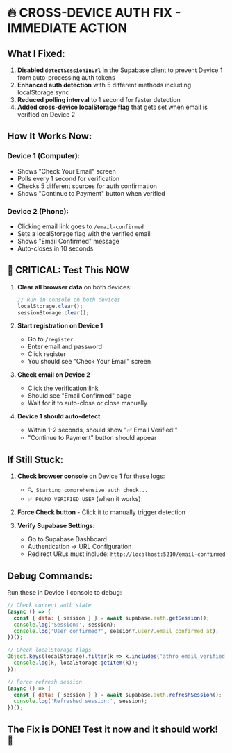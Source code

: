 # 🔥 CROSS-DEVICE AUTH FIX - IMMEDIATE ACTION

## What I Fixed:

1. **Disabled `detectSessionInUrl`** in the Supabase client to prevent Device 1 from auto-processing auth tokens
2. **Enhanced auth detection** with 5 different methods including localStorage sync
3. **Reduced polling interval** to 1 second for faster detection
4. **Added cross-device localStorage flag** that gets set when email is verified on Device 2

## How It Works Now:

### Device 1 (Computer):
- Shows "Check Your Email" screen
- Polls every 1 second for verification
- Checks 5 different sources for auth confirmation
- Shows "Continue to Payment" button when verified

### Device 2 (Phone):
- Clicking email link goes to `/email-confirmed`
- Sets a localStorage flag with the verified email
- Shows "Email Confirmed" message
- Auto-closes in 10 seconds

## 🚨 CRITICAL: Test This NOW

1. **Clear all browser data** on both devices:
   ```javascript
   // Run in console on both devices
   localStorage.clear();
   sessionStorage.clear();
   ```

2. **Start registration on Device 1**
   - Go to `/register`
   - Enter email and password
   - Click register
   - You should see "Check Your Email" screen

3. **Check email on Device 2**
   - Click the verification link
   - Should see "Email Confirmed" page
   - Wait for it to auto-close or close manually

4. **Device 1 should auto-detect**
   - Within 1-2 seconds, should show "✅ Email Verified!"
   - "Continue to Payment" button should appear

## If Still Stuck:

1. **Check browser console** on Device 1 for these logs:
   - `🔍 Starting comprehensive auth check...`
   - `✅ FOUND VERIFIED USER` (when it works)

2. **Force Check button** - Click it to manually trigger detection

3. **Verify Supabase Settings**:
   - Go to Supabase Dashboard
   - Authentication → URL Configuration
   - Redirect URLs must include: `http://localhost:5210/email-confirmed`

## Debug Commands:

Run these in Device 1 console to debug:

```javascript
// Check current auth state
(async () => {
  const { data: { session } } = await supabase.auth.getSession();
  console.log('Session:', session);
  console.log('User confirmed?', session?.user?.email_confirmed_at);
})();

// Check localStorage flags
Object.keys(localStorage).filter(k => k.includes('athro_email_verified')).forEach(k => {
  console.log(k, localStorage.getItem(k));
});

// Force refresh session
(async () => {
  const { data: { session } } = await supabase.auth.refreshSession();
  console.log('Refreshed session:', session);
})();
```

## The Fix is DONE! Test it now and it should work! 🚀 